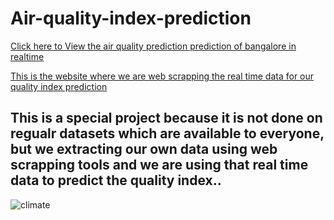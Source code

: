 # Air-quality-index-prediction

[Click here to View the air quality prediction prediction of bangalore in realtime](https://airqualityindexpred.herokuapp.com/)

[This is the website where we are web scrapping the real time data for our quality index prediction](https://en.tutiempo.net/)

## This is a special project because it is not done on regualr datasets which are available to everyone, but we extracting our own data using web scrapping tools and we are using that real time data to predict the quality index..

![climate](https://user-images.githubusercontent.com/51853466/82449727-4bdb7900-9ac9-11ea-9d98-c2566b3f4dfd.PNG)


